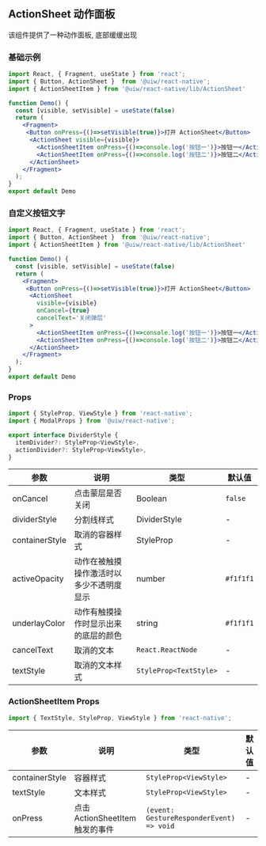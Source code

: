 ActionSheet 动作面板
---

该组件提供了一种动作面板, 底部缓缓出现

<!-- ![](https://user-images.githubusercontent.com/57083007/137631382-70df5dd3-0200-4ddb-bd11-3578ee99d032.gif) -->
<!--rehype:style=zoom: 33%;float: right; margin-left: 15px;-->

### 基础示例
```jsx  mdx:preview
import React, { Fragment, useState } from 'react';
import { Button, ActionSheet }  from '@uiw/react-native';
import { ActionSheetItem } from '@uiw/react-native/lib/ActionSheet'

function Demo() {
  const [visible, setVisible] = useState(false)
  return (
    <Fragment>
     <Button onPress={()=>setVisible(true)}>打开 ActionSheet</Button>
      <ActionSheet visible={visible}>
        <ActionSheetItem onPress={()=>console.log('按钮一')}>按钮一</ActionSheetItem>
        <ActionSheetItem onPress={()=>console.log('按钮二')}>按钮二</ActionSheetItem>
      </ActionSheet>
    </Fragment>
  );
}
export default Demo
```

### 自定义按钮文字
```jsx  mdx:preview
import React, { Fragment, useState } from 'react';
import { Button, ActionSheet }  from '@uiw/react-native';
import { ActionSheetItem } from '@uiw/react-native/lib/ActionSheet'

function Demo() {
  const [visible, setVisible] = useState(false)
  return (
    <Fragment>
     <Button onPress={()=>setVisible(true)}>打开 ActionSheet</Button>
      <ActionSheet
        visible={visible}
        onCancel={true}
        cancelText='关闭弹层'
      >
        <ActionSheetItem onPress={()=>console.log('按钮一')}>按钮一</ActionSheetItem>
        <ActionSheetItem onPress={()=>console.log('按钮二')}>按钮二</ActionSheetItem>
      </ActionSheet>
    </Fragment>
  );
}
export default Demo
```

### Props

```js
import { StyleProp, ViewStyle } from 'react-native';
import { ModalProps } from '@uiw/react-native';

export interface DividerStyle {
  itemDivider?: StyleProp<ViewStyle>,
  actionDivider?: StyleProp<ViewStyle>,
}
```

| 参数 | 说明 | 类型 | 默认值 |
|------|------|-----|------|
| onCancel | 点击蒙层是否关闭 | Boolean | `false` |
| dividerStyle | 分割线样式 | DividerStyle | - |
| containerStyle | 取消的容器样式 | StyleProp<ViewStyle> | - |
| activeOpacity | 动作在被触摸操作激活时以多少不透明度显示 | number | `#f1f1f1` |
| underlayColor | 动作有触摸操作时显示出来的底层的颜色 | string | `#f1f1f1` |
| cancelText | 取消的文本 | `React.ReactNode` | - |
| textStyle | 取消的文本样式 | `StyleProp<TextStyle>` | - |

### ActionSheetItem Props
```js
import { TextStyle, StyleProp, ViewStyle } from 'react-native';
```

| 参数 | 说明 | 类型 | 默认值 |
|------|------|-----|------|
| containerStyle | 容器样式 | `StyleProp<ViewStyle>` | - |
| textStyle | 文本样式 | `StyleProp<ViewStyle>` | - |
| onPress | 点击 ActionSheetItem 触发的事件 | `(event: GestureResponderEvent) => void` | - |
